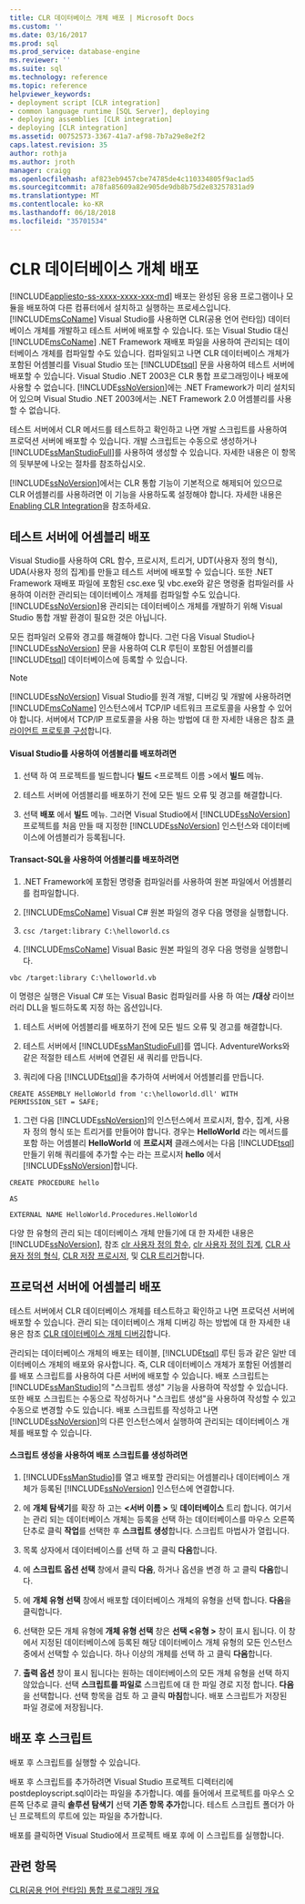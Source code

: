 ```yaml
---
title: CLR 데이터베이스 개체 배포 | Microsoft Docs
ms.custom: ''
ms.date: 03/16/2017
ms.prod: sql
ms.prod_service: database-engine
ms.reviewer: ''
ms.suite: sql
ms.technology: reference
ms.topic: reference
helpviewer_keywords:
- deployment script [CLR integration]
- common language runtime [SQL Server], deploying
- deploying assemblies [CLR integration]
- deploying [CLR integration]
ms.assetid: 00752573-3367-41a7-af98-7b7a29e8e2f2
caps.latest.revision: 35
author: rothja
ms.author: jroth
manager: craigg
ms.openlocfilehash: af823eb9457cbe74785de4c110334805f9ac1ad5
ms.sourcegitcommit: a78fa85609a82e905de9db8b75d2e83257831ad9
ms.translationtype: MT
ms.contentlocale: ko-KR
ms.lasthandoff: 06/18/2018
ms.locfileid: "35701534"
---
```

# <a name="deploying-clr-database-objects"></a>CLR 데이터베이스 개체 배포
[!INCLUDE[appliesto-ss-xxxx-xxxx-xxx-md](../../includes/appliesto-ss-xxxx-xxxx-xxx-md.md)]
  배포는 완성된 응용 프로그램이나 모듈을 배포하여 다른 컴퓨터에서 설치하고 실행하는 프로세스입니다. [!INCLUDE[msCoName](../../includes/msconame-md.md)] Visual Studio를 사용하면 CLR(공용 언어 런타임) 데이터베이스 개체를 개발하고 테스트 서버에 배포할 수 있습니다. 또는 Visual Studio 대신 [!INCLUDE[msCoName](../../includes/msconame-md.md)] .NET Framework 재배포 파일을 사용하여 관리되는 데이터베이스 개체를 컴파일할 수도 있습니다. 컴파일되고 나면 CLR 데이터베이스 개체가 포함된 어셈블리를 Visual Studio 또는 [!INCLUDE[tsql](../../includes/tsql-md.md)] 문을 사용하여 테스트 서버에 배포할 수 있습니다. Visual Studio .NET 2003은 CLR 통합 프로그래밍이나 배포에 사용할 수 없습니다. [!INCLUDE[ssNoVersion](../../includes/ssnoversion-md.md)]에는 .NET Framework가 미리 설치되어 있으며 Visual Studio .NET 2003에서는 .NET Framework 2.0 어셈블리를 사용할 수 없습니다.  
  
 테스트 서버에서 CLR 메서드를 테스트하고 확인하고 나면 개발 스크립트를 사용하여 프로덕션 서버에 배포할 수 있습니다. 개발 스크립트는 수동으로 생성하거나 [!INCLUDE[ssManStudioFull](../../includes/ssmanstudiofull-md.md)]를 사용하여 생성할 수 있습니다. 자세한 내용은 이 항목의 뒷부분에 나오는 절차를 참조하십시오.  
  
 [!INCLUDE[ssNoVersion](../../includes/ssnoversion-md.md)]에서는 CLR 통합 기능이 기본적으로 해제되어 있으므로 CLR 어셈블리를 사용하려면 이 기능을 사용하도록 설정해야 합니다. 자세한 내용은 [Enabling CLR Integration](../../relational-databases/clr-integration/clr-integration-enabling.md)을 참조하세요.  
  
## <a name="deploying-the-assembly-to-the-test-server"></a>테스트 서버에 어셈블리 배포  
 Visual Studio를 사용하여 CRL 함수, 프로시저, 트리거, UDT(사용자 정의 형식), UDA(사용자 정의 집계)를 만들고 테스트 서버에 배포할 수 있습니다. 또한 .NET Framework 재배포 파일에 포함된 csc.exe 및 vbc.exe와 같은 명령줄 컴파일러를 사용하여 이러한 관리되는 데이터베이스 개체를 컴파일할 수도 있습니다. [!INCLUDE[ssNoVersion](../../includes/ssnoversion-md.md)]용 관리되는 데이터베이스 개체를 개발하기 위해 Visual Studio 통합 개발 환경이 필요한 것은 아닙니다.  
  
 모든 컴파일러 오류와 경고를 해결해야 합니다. 그런 다음 Visual Studio나 [!INCLUDE[ssNoVersion](../../includes/ssnoversion-md.md)] 문을 사용하여 CLR 루틴이 포함된 어셈블리를 [!INCLUDE[tsql](../../includes/tsql-md.md)] 데이터베이스에 등록할 수 있습니다.  
  
> [!NOTE]  
>  [!INCLUDE[ssNoVersion](../../includes/ssnoversion-md.md)] Visual Studio를 원격 개발, 디버깅 및 개발에 사용하려면 [!INCLUDE[msCoName](../../includes/msconame-md.md)] 인스턴스에서 TCP/IP 네트워크 프로토콜을 사용할 수 있어야 합니다. 서버에서 TCP/IP 프로토콜을 사용 하는 방법에 대 한 자세한 내용은 참조 [클라이언트 프로토콜 구성](../../database-engine/configure-windows/configure-client-protocols.md)합니다.  
  
#### <a name="to-deploy-the-assembly-using-visual-studio"></a>Visual Studio를 사용하여 어셈블리를 배포하려면  
  
1.  선택 하 여 프로젝트를 빌드합니다 **빌드** \<프로젝트 이름 >에서 **빌드** 메뉴.  
  
2.  테스트 서버에 어셈블리를 배포하기 전에 모든 빌드 오류 및 경고를 해결합니다.  
  
3.  선택 **배포** 에서 **빌드** 메뉴. 그러면 Visual Studio에서 [!INCLUDE[ssNoVersion](../../includes/ssnoversion-md.md)] 프로젝트를 처음 만들 때 지정한 [!INCLUDE[ssNoVersion](../../includes/ssnoversion-md.md)] 인스턴스와 데이터베이스에 어셈블리가 등록됩니다.  
  
#### <a name="to-deploy-the-assembly-using-transact-sql"></a>Transact-SQL을 사용하여 어셈블리를 배포하려면  
  
1.  .NET Framework에 포함된 명령줄 컴파일러를 사용하여 원본 파일에서 어셈블리를 컴파일합니다.  
  
2.  [!INCLUDE[msCoName](../../includes/msconame-md.md)] Visual C# 원본 파일의 경우 다음 명령을 실행합니다.  
  
3.  `csc /target:library C:\helloworld.cs`  
  
4.  [!INCLUDE[msCoName](../../includes/msconame-md.md)] Visual Basic 원본 파일의 경우 다음 명령을 실행합니다.  
  
 `vbc /target:library C:\helloworld.vb`  
  
 이 명령은 실행은 Visual C# 또는 Visual Basic 컴파일러를 사용 하 여는 **/대상** 라이브러리 DLL을 빌드하도록 지정 하는 옵션입니다.  
  
1.  테스트 서버에 어셈블리를 배포하기 전에 모든 빌드 오류 및 경고를 해결합니다.  
  
2.  테스트 서버에서 [!INCLUDE[ssManStudioFull](../../includes/ssmanstudiofull-md.md)]를 엽니다. AdventureWorks와 같은 적절한 테스트 서버에 연결된 새 쿼리를 만듭니다.  
  
3.  쿼리에 다음 [!INCLUDE[tsql](../../includes/tsql-md.md)]을 추가하여 서버에서 어셈블리를 만듭니다.  
  
 `CREATE ASSEMBLY HelloWorld from 'c:\helloworld.dll' WITH PERMISSION_SET = SAFE;`  
  
1.  그런 다음 [!INCLUDE[ssNoVersion](../../includes/ssnoversion-md.md)]의 인스턴스에서 프로시저, 함수, 집계, 사용자 정의 형식 또는 트리거를 만들어야 합니다. 경우는 **HelloWorld** 라는 메서드를 포함 하는 어셈블리 **HelloWorld** 에 **프로시저** 클래스에서는 다음 [!INCLUDE[tsql](../../includes/tsql-md.md)] 만들기 위해 쿼리를에 추가할 수는 라는 프로시저 **hello** 에서 [!INCLUDE[ssNoVersion](../../includes/ssnoversion-md.md)]합니다.  
  
 `CREATE PROCEDURE hello`  
  
 `AS`  
  
 `EXTERNAL NAME HelloWorld.Procedures.HelloWorld`  
  
 다양 한 유형의 관리 되는 데이터베이스 개체 만들기에 대 한 자세한 내용은 [!INCLUDE[ssNoVersion](../../includes/ssnoversion-md.md)], 참조 [clr 사용자 정의 함수](../../relational-databases/clr-integration-database-objects-user-defined-functions/clr-user-defined-functions.md), [clr 사용자 정의 집계](../../relational-databases/clr-integration-database-objects-user-defined-functions/clr-user-defined-aggregates.md), [CLR 사용자 정의 형식](../../relational-databases/clr-integration-database-objects-user-defined-types/clr-user-defined-types.md), [CLR 저장 프로시저](http://msdn.microsoft.com/library/bbdd51b2-a9b4-4916-ba6f-7957ac6c3f33), 및 [CLR 트리거](http://msdn.microsoft.com/library/302a4e4a-3172-42b6-9cc0-4a971ab49c1c)합니다.  
  
## <a name="deploying-the-assembly-to-production-servers"></a>프로덕션 서버에 어셈블리 배포  
 테스트 서버에서 CLR 데이터베이스 개체를 테스트하고 확인하고 나면 프로덕션 서버에 배포할 수 있습니다. 관리 되는 데이터베이스 개체 디버깅 하는 방법에 대 한 자세한 내용은 참조 [CLR 데이터베이스 개체 디버깅](../../relational-databases/clr-integration/debugging-clr-database-objects.md)합니다.  
  
 관리되는 데이터베이스 개체의 배포는 테이블, [!INCLUDE[tsql](../../includes/tsql-md.md)] 루틴 등과 같은 일반 데이터베이스 개체의 배포와 유사합니다. 즉, CLR 데이터베이스 개체가 포함된 어셈블리를 배포 스크립트를 사용하여 다른 서버에 배포할 수 있습니다. 배포 스크립트는 [!INCLUDE[ssManStudio](../../includes/ssmanstudio-md.md)]의 "스크립트 생성" 기능을 사용하여 작성할 수 있습니다. 또한 배포 스크립트는 수동으로 작성하거나 "스크립트 생성"을 사용하여 작성할 수 있고 수동으로 변경할 수도 있습니다. 배포 스크립트를 작성하고 나면 [!INCLUDE[ssNoVersion](../../includes/ssnoversion-md.md)]의 다른 인스턴스에서 실행하여 관리되는 데이터베이스 개체를 배포할 수 있습니다.  
  
#### <a name="to-generate-a-deployment-script-using-generate-scripts"></a>스크립트 생성을 사용하여 배포 스크립트를 생성하려면  
  
1.  [!INCLUDE[ssManStudio](../../includes/ssmanstudio-md.md)]를 열고 배포할 관리되는 어셈블리나 데이터베이스 개체가 등록된 [!INCLUDE[ssNoVersion](../../includes/ssnoversion-md.md)] 인스턴스에 연결합니다.  
  
2.  에 **개체 탐색기**를 확장 하 고는  **\<서버 이름 >** 및 **데이터베이스** 트리 합니다. 여기서는 관리 되는 데이터베이스 개체는 등록을 선택 하는 데이터베이스를 마우스 오른쪽 단추로 클릭 **작업**를 선택한 후 **스크립트 생성**합니다. 스크립트 마법사가 열립니다.  
  
3.  목록 상자에서 데이터베이스를 선택 하 고 클릭 **다음**합니다.  
  
4.  에 **스크립트 옵션 선택** 창에서 클릭 **다음**, 하거나 옵션을 변경 하 고 클릭 **다음**합니다.  
  
5.  에 **개체 유형 선택** 창에서 배포할 데이터베이스 개체의 유형을 선택 합니다. **다음**을 클릭합니다.  
  
6.  선택한 모든 개체 유형에 **개체 유형 선택** 창은 **선택 \<유형 >** 창이 표시 됩니다. 이 창에서 지정된 데이터베이스에 등록된 해당 데이터베이스 개체 유형의 모든 인스턴스 중에서 선택할 수 있습니다. 하나 이상의 개체를 선택 하 고 클릭 **다음**합니다.  
  
7.  **출력 옵션** 창이 표시 됩니다는 원하는 데이터베이스의 모든 개체 유형을 선택 하지 않았습니다. 선택 **스크립트를 파일로** 스크립트에 대 한 파일 경로 지정 합니다. **다음**을 선택합니다. 선택 항목을 검토 하 고 클릭 **마침**합니다. 배포 스크립트가 저장된 파일 경로에 저장됩니다.  
  
## <a name="post-deployment-scripts"></a>배포 후 스크립트  
 배포 후 스크립트를 실행할 수 있습니다.  
  
 배포 후 스크립트를 추가하려면 Visual Studio 프로젝트 디렉터리에 postdeployscript.sql이라는 파일을 추가합니다. 예를 들어에서 프로젝트를 마우스 오른쪽 단추로 클릭 **솔루션 탐색기** 선택 **기존 항목 추가**합니다. 테스트 스크립트 폴더가 아닌 프로젝트의 루트에 있는 파일을 추가합니다.  
  
 배포를 클릭하면 Visual Studio에서 프로젝트 배포 후에 이 스크립트를 실행합니다.  
  
## <a name="see-also"></a>관련 항목  
 [CLR&#40;공용 언어 런타임&#41; 통합 프로그래밍 개요](../../relational-databases/clr-integration/common-language-runtime-clr-integration-programming-concepts.md)  
  
  
